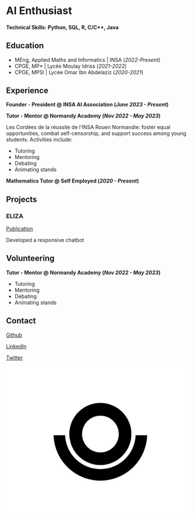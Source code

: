 # AI Enthusiast

#### Technical Skills: Python, SQL, R, C/C++, Java

## Education
- MEng, Applied Maths and Informatics | INSA (_2022-Present_)								       		
- CPGE, MP*	 | Lycée Moulay Idriss (_2021-2022_)	 			        		
- CPGE, MPSI | Lycée Omar Ibn Abdelaziz (_2020-2021_)

## Experience

**Founder - President @ INSA AI Association (_June 2023 - Present_)**


**Tutor - Mentor @ Normandy Academy (_Nov 2022 - May 2023_)**

Les Cordées de la réussite de l'INSA Rouen Normandie: foster equal opportunities, combat self-censorship, and support success among young students. Activities include:
- Tutoring
- Mentoring
- Debating
- Animating stands


**Mathematics Tutor @ Self Employed (_2020 - Present_)**




## Projects
### ELIZA
[Publication](https://www.mdpi.com/1424-8220/22/8/3048)

Developed a responsive chatbot



## Volunteering

**Tutor - Mentor @ Normandy Academy (_Nov 2022 - May 2023_)**

- Tutoring
- Mentoring
- Debating
- Animating stands



## Contact
[Github](https://github.com/choukrani)

[LinkedIn](https://www.linkedin.com/in/choukrani/)

[Twitter](https://twitter.com/choukrani)

![OC LOGO](/assets/img/OC.png)



